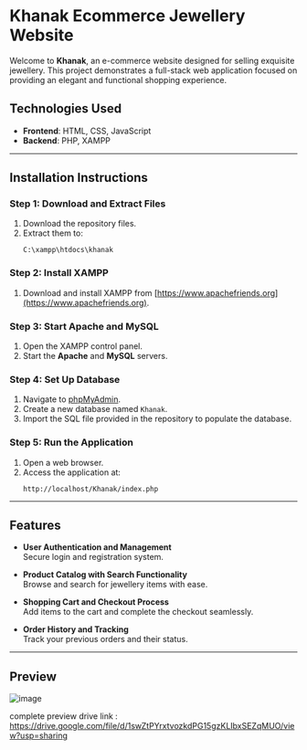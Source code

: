 # Khanak Ecommerce Jewellery Website

Welcome to **Khanak**, an e-commerce website designed for selling exquisite jewellery. This project demonstrates a full-stack web application focused on providing an elegant and functional shopping experience.

## Technologies Used

- **Frontend**: HTML, CSS, JavaScript  
- **Backend**: PHP, XAMPP  

---

## Installation Instructions

### Step 1: Download and Extract Files  
1. Download the repository files.  
2. Extract them to:  
   ```
   C:\xampp\htdocs\khanak
   ```

### Step 2: Install XAMPP  
1. Download and install XAMPP from [https://www.apachefriends.org](https://www.apachefriends.org).  

### Step 3: Start Apache and MySQL  
1. Open the XAMPP control panel.  
2. Start the **Apache** and **MySQL** servers.  

### Step 4: Set Up Database  
1. Navigate to [phpMyAdmin](http://localhost/phpmyadmin).  
2. Create a new database named `Khanak`.  
3. Import the SQL file provided in the repository to populate the database.  

### Step 5: Run the Application  
1. Open a web browser.  
2. Access the application at:  
   ```
   http://localhost/Khanak/index.php
   ```

---

## Features

- **User Authentication and Management**  
  Secure login and registration system.  

- **Product Catalog with Search Functionality**  
  Browse and search for jewellery items with ease.  

- **Shopping Cart and Checkout Process**  
  Add items to the cart and complete the checkout seamlessly.  

- **Order History and Tracking**  
  Track your previous orders and their status.

---

## Preview

![image](https://github.com/Harshjangid015/Khanak-Ecommerce-jewellery-website/assets/160697094/aa9adf57-2594-4738-b02d-a8765b555f2f)

complete preview drive link : https://drive.google.com/file/d/1swZtPYrxtvozkdPG15gzKLIbxSEZqMUO/view?usp=sharing
